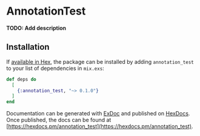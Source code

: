 # AnnotationTest

**TODO: Add description**

## Installation

If [available in Hex](https://hex.pm/docs/publish), the package can be installed
by adding `annotation_test` to your list of dependencies in `mix.exs`:

```elixir
def deps do
  [
    {:annotation_test, "~> 0.1.0"}
  ]
end
```

Documentation can be generated with [ExDoc](https://github.com/elixir-lang/ex_doc)
and published on [HexDocs](https://hexdocs.pm). Once published, the docs can
be found at [https://hexdocs.pm/annotation_test](https://hexdocs.pm/annotation_test).

